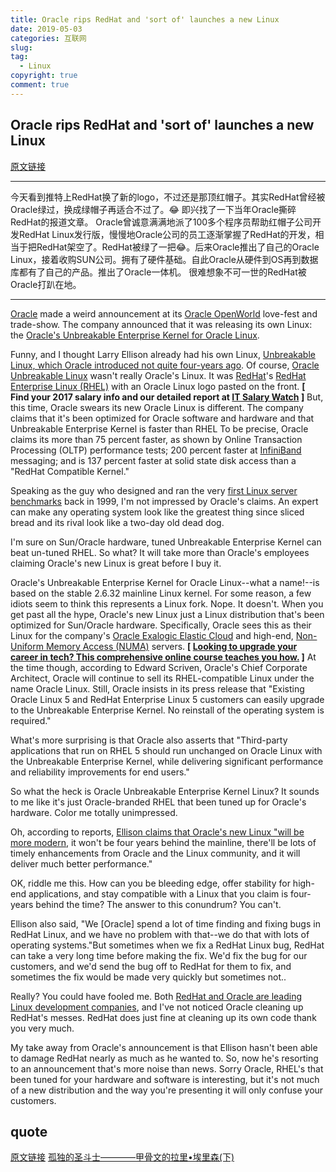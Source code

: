```yaml
---
title: Oracle rips RedHat and 'sort of' launches a new Linux
date: 2019-05-03
categories: 互联网
slug: 
tag:
  - Linux
copyright: true
comment: true
---
```


## Oracle rips RedHat and 'sort of' launches a new Linux

[原文链接](https://www.computerworld.com/article/2469218/oracle-rips-red-hat-and--sort-of--launches-a-new-linux.html)

----

今天看到推特上RedHat换了新的logo，不过还是那顶红帽子。其实RedHat曾经被Oracle绿过，换成绿帽子再适合不过了。😂
即兴找了一下当年Oracle撕碎RedHat的报道文章。
Oracle曾诚意满满地派了100多个程序员帮助红帽子公司开发RedHat Linux发行版，慢慢地Oracle公司的员工逐渐掌握了RedHat的开发，相当于把RedHat架空了。RedHat被绿了一把😂。后来Oracle推出了自己的Oracle Linux，接着收购SUN公司。拥有了硬件基础。自此Oracle从硬件到OS再到数据库都有了自己的产品。推出了Oracle一体机。
很难想象不可一世的RedHat被Oracle打趴在地。

----

[Oracle](http://www.oracle.com) made a weird announcement at its [Oracle OpenWorld](http://www.oracle.com/us/openworld/splash/index.html) love-fest and trade-show. The company announced that it was releasing its own Linux: the [Oracle's Unbreakable Enterprise Kernel for Oracle Linux](http://www.marketwatch.com/story/oracle-debuts-oracles-unbreakable-enterprise-kernel-for-oracle-linux-2010-09-20-111130).

Funny, and I thought Larry Ellison already had his own Linux, [Unbreakable Linux, which Oracle introduced not quite four-years ago](http://practical-tech.com/uncategorized/oracles-red-hat-rip-off/). Of course, [Oracle Unbreakable Linux](http://www.oracle.com/us/technologies/linux/index.html) wasn't really Oracle's Linux. It was [RedHat](http://www.RedHat.com)'s [RedHat Enterprise Linux (RHEL)](http://www.RedHat.com/rhel) with an Oracle Linux logo pasted on the front.
**[ Find your 2017 salary info and our detailed report at [IT Salary Watch](http://www.computerworld.com/category/it-salary-watch/) ]**
But, this time, Oracle swears its new Oracle Linux is different. The company claims that it's been optimized for Oracle software and hardware and that Unbreakable Enterprise Kernel is faster than RHEL To be precise, Oracle claims its more than 75 percent faster, as shown by Online Transaction Processing (OLTP) performance tests; 200 percent faster at [InfiniBand](http://www.infinibandta.org/) messaging; and is 137 percent faster at solid state disk access than a "RedHat Compatible Kernel."

Speaking as the guy who designed and ran the very [first Linux server benchmarks](http://practical-tech.com/infrastructure/linux-up-close-time-to-switch) back  in 1999, I'm not impressed by Oracle's claims. An expert can make any operating system look like the greatest thing since sliced bread and its rival look like a two-day old dead dog.

I'm sure on Sun/Oracle hardware, tuned Unbreakable Enterprise Kernel can beat un-tuned RHEL. So what? It will take more than Oracle's employees claiming Oracle's new Linux is great before I buy it.

Oracle's Unbreakable Enterprise Kernel for Oracle Linux--what a name!--is based on the stable 2.6.32 mainline Linux kernel. For some reason, a few idiots seem to think this represents a Linux fork. Nope. It doesn't. When you get past all the hype, Oracle's new Linux just a Linux distribution that's been optimized for Sun/Oracle hardware. Specifically, Oracle sees this as their Linux for the company's [Oracle Exalogic Elastic Cloud](http://www.oracle.com/us/products/middleware/exalogic/index.html) and high-end, [Non-Uniform Memory Access (NUMA)](http://practical-tech.com/infrastructure/numa-theory-and-practice) servers.
**[ [Looking to upgrade your career in tech? This comprehensive online course teaches you how.](https://pluralsight.pxf.io/c/321564/424552/7490?u=https%3A%2F%2Fwww.pluralsight.com%2Fpaths%2Fupgrading-your-technology-career) ]**
At the time though, according to Edward Scriven, Oracle's Chief Corporate Architect, Oracle will continue to sell its RHEL-compatible Linux under the name Oracle Linux. Still, Oracle insists in its press release that "Existing Oracle Linux 5 and RedHat Enterprise Linux 5 customers can easily upgrade to the Unbreakable Enterprise Kernel. No reinstall of the operating system is required."

What's more surprising is that Oracle also asserts that "Third-party applications that run on RHEL 5 should run unchanged on Oracle Linux with the Unbreakable Enterprise Kernel, while delivering significant performance and reliability improvements for end users."

So what the heck is Oracle Unbreakable Enterprise Kernel Linux? It sounds to me like it's just Oracle-branded RHEL that been tuned up for Oracle's hardware. Color me totally unimpressed.

Oh, according to reports, [Ellison claims that Oracle's new Linux "will be more modern](http://www.informationweek.com/blog/main/archives/2010/09/larry_ellison_r.html), it won't be four years behind the mainline, there'll be lots of timely enhancements from Oracle and the Linux community, and it will deliver much better performance."

OK, riddle me this. How can you be bleeding edge, offer stability for high-end applications, and stay compatible with a Linux that you claim is four-years behind the time? The answer to this conundrum? You can't.

Ellison also said, "We [Oracle] spend a lot of time finding and fixing bugs in RedHat Linux, and we have no problem with that--we do that with lots of operating systems."But sometimes when we fix a RedHat Linux bug, RedHat can take a very long time before making the fix. We'd fix the bug for our customers, and we'd send the bug off to RedHat for them to fix, and sometimes the fix would be made very quickly but sometimes not..

Really? You could have fooled me. Both [RedHat and Oracle are leading Linux development companies](http://blogs.computerworld.com/14576/who_writes_linux_big_business), and I've not noticed Oracle cleaning up RedHat's messes. RedHat does just fine at cleaning up its own code thank you very much.

My take away from Oracle's announcement is that Ellison hasn't been able to damage RedHat nearly as much as he wanted to. So, now he's resorting to an announcement that's more noise than news. Sorry Oracle, RHEL's that been tuned for your hardware and software is interesting, but it's not much of a new distribution and the way you're presenting it will only confuse your customers.

## quote

[原文链接](https://www.computerworld.com/article/2469218/oracle-rips-red-hat-and--sort-of--launches-a-new-linux.html)
[孤独的圣斗士————甲骨文的拉里•埃里森(下)](https://liuyandong.com/2017/10/22/121/)
